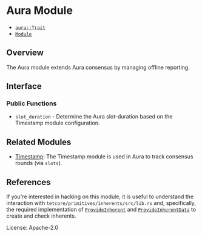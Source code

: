 # Aura Module

- [`aura::Trait`](https://docs.rs/pallet-aura/latest/pallet_aura/trait.Trait.html)
- [`Module`](https://docs.rs/pallet-aura/latest/pallet_aura/struct.Module.html)

## Overview

The Aura module extends Aura consensus by managing offline reporting.

## Interface

### Public Functions

- `slot_duration` - Determine the Aura slot-duration based on the Timestamp module configuration.

## Related Modules

- [Timestamp](https://docs.rs/pallet-timestamp/latest/pallet_timestamp/): The Timestamp module is used in Aura to track
consensus rounds (via `slots`).

## References

If you're interested in hacking on this module, it is useful to understand the interaction with
`tetcore/primitives/inherents/src/lib.rs` and, specifically, the required implementation of
[`ProvideInherent`](https://docs.rs/tp-inherents/latest/sp_inherents/trait.ProvideInherent.html) and
[`ProvideInherentData`](https://docs.rs/tp-inherents/latest/sp_inherents/trait.ProvideInherentData.html) to create and check inherents.

License: Apache-2.0
